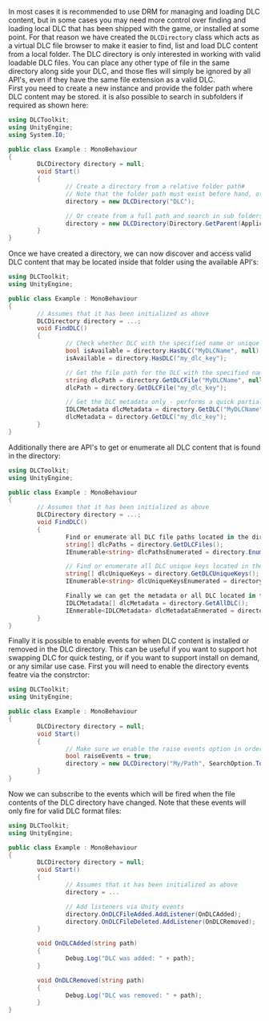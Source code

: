 In most cases it is recommended to use DRM for managing and loading DLC content, but in some cases you may need more control over finding and loading local DLC that has been shipped with the game, or installed at some point. 
For that reason we have created the `DLCDirectory` class which acts as a virtual DLC file browser to make it easier to find, list and load DLC content from a local folder.
The DLC directory is only interested in working with valid loadable DLC files. You can place any other type of file in the same directory along side your DLC, and those fles will simply be ignored by all API's, even if they have the same file extension as a valid DLC.  
First you need to create a new instance and provide the folder path where DLC content may be stored. it is also possible to search in subfolders if required as shown here:
```cs
using DLCToolkit;
using UnityEngine;
using System.IO;

public class Example : MonoBehaviour
{
        DLCDirectory directory = null;
        void Start()
        {
                // Create a directory from a relative folder path#
                // Note that the folder path must exist before hand, otherwise an exception will be thrown
                directory = new DLCDirectory("DLC");

                // Or create from a full path and search in sub folders also
                directory = new DLCDirectory(Directory.GetParent(Application.dataPath).FullName, SearchOption.AllDirectories);
        }
}
```
Once we have created a directory, we can now discover and access valid DLC content that may be located inside that folder using the available API's:
```cs
using DLCToolkit;
using UnityEngine;

public class Example : MonoBehaviour
{
        // Assumes that it has been initialized as above
        DLCDirectory directory = ...;
        void FindDLC()
        {
                // Check whether DLC with the specified name or unique key is within the directory
                bool isAvailable = directory.HasDLC("MyDLCName", null);
                isAvailable = directory.HasDLC("my_dlc_key");

                // Get the file path for the DLC with the specified name or unique key
                string dlcPath = directory.GetDLCFile("MyDLCName", null);
                dlcPath = directory.GetDLCFile("my_dlc_key");

                // Get the DLC metadata only - performs a quick partial load to acces only the metadat portion of the DLC, useful for display info about the DLC before loading it
                IDLCMetadata dlcMetadata = directory.GetDLC("MyDLCName", null);
                dlcMetadata = directory.GetDLC("my_dlc_key");
        }
}
```
Additionally there are API's to get or enumerate all DLC content that is found in the directory:
```cs
using DLCToolkit;
using UnityEngine;

public class Example : MonoBehaviour
{
        // Assumes that it has been initialized as above
        DLCDirectory directory = ...;
        void FindDLC()
        {
                Find or enumerate all DLC file paths located in the directory
                string[] dlcPaths = directory.GetDLCFiles();
                IEnumerable<string> dlcPathsEnumerated = directory.EnumerateDLCFiles();

                // Find or enumerate all DLC unique keys located in the directory
                string[] dlcUniqueKeys = directory.GetDLCUniqueKeys();
                IEnumerable<string> dlcUniqueKeysEnumerated = directory.EnumerateDLCniqeKeys();

                Finally we can get the metadata or all DLC located in the directory
                IDLCMetadata[] dlcMetadata = directory.GetAllDLC();
                IEnmerable<IDLCMetadata> dlcMetadataEnmerated = directory.EnmerateAllDLC();
        }
}
```
Finally it is possible to enable events for when DLC content is installed or removed in the DLC directory. This can be useful if you want to support hot swapping DLC for quick testing, or if you want to support install on demand, or any similar use case.
First you will need to enable the directory events featre via the constrctor:
```cs
using DLCToolkit;
using UnityEngine;

public class Example : MonoBehaviour
{
        DLCDirectory directory = null;
        void Start()
        {
                // Make sure we enable the raise events option in order to receive events when the DLC directory files change
                bool raiseEvents = true;
                directory = new DLCDirectory("My/Path", SearchOption.TopDirectoryOnly, null, raiseEvents);
        }
}
```
Now we can subscribe to the events which will be fired when the file contents of the DLC directory have changed. Note that these events will only fire for valid DLC format files:
```cs
using DLCToolkit;
using UnityEngine;

public class Example : MonoBehaviour
{
        DLCDirectory directory = null;
        void Start()
        {
                // Assumes that it has been initialized as above
                directory = ...

                // Add listeners via Unity events
                directory.OnDLCFileAdded.AddListener(OnDLCAdded);
                directory.OnDLCFileDeleted.AddListener(OnDLCRemoved);
        }

        void OnDLCAdded(string path)
        {
                Debug.Log("DLC was added: " + path);
        }

        void OnDLCRemoved(string path)
        {
                Debug.Log("DLC was removed: " + path);
        }
}
```
